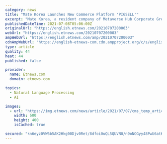 ```yaml
---
category: news
title: "Mate Korea Launches New Commerce Platform 'PIGSELL'"
excerpt: "Mate Korea, a resident company of Metaverse Hub Corporate Growth Center, announced that it has launched 'PIGSELL', a new commerce platform that allows product registration and sales at one cli"
publishedDateTime: 2021-07-08T05:06:00Z
originalUrl: "https://english.etnews.com/20210707200003"
webUrl: "https://english.etnews.com/20210707200003"
ampWebUrl: "https://english.etnews.com/amp/20210707200003"
cdnAmpWebUrl: "https://english-etnews-com.cdn.ampproject.org/c/s/english.etnews.com/amp/20210707200003"
type: article
quality: 44
heat: 44
published: false

provider:
  name: Etnews.com
  domain: etnews.com

topics:
  - Natural Language Processing
  - AI

images:
  - url: "https://img.etnews.com/news/article/2021/07/07/cms_temp_article_07171907490720.jpg"
    width: 600
    height: 400
    isCached: true

secured: "kn6eyz0VW6b5AK2Hkg00Djv0Ret/8dfoi0uQL5QUVN0/n9oNOGyy48PwU6atKY6Pqa4LoR9WKHtXlMCdY2F/x/enfw9Lh4WSL6Ovmw9JsDvtdQcufr0Cee7pbQPwGBKO9n6ywWDgpEaCiMHjU7+5rFlmEciEX1WBs+N5H07vLHJ4zWfGdrq5NFoh+kpype0sztWlxY6DfSyUNjC6NcosnoGLpd7JSCyr2onQx0XROMG7PLgyxqI/yrx37GrZEOHIPZkk6W3PS+h3Af+NeHT6DuwtjI3kfZtzQG4ILugyOsaR4Z/ZrbemMbSXYzOVO2Boszk4M5p9Z1AgYkzzn2vgZDHpVPD3IKJXpMoO+IREGkU=;LeIkrV/rNg4HH2p5idl6Rw=="
---
```


